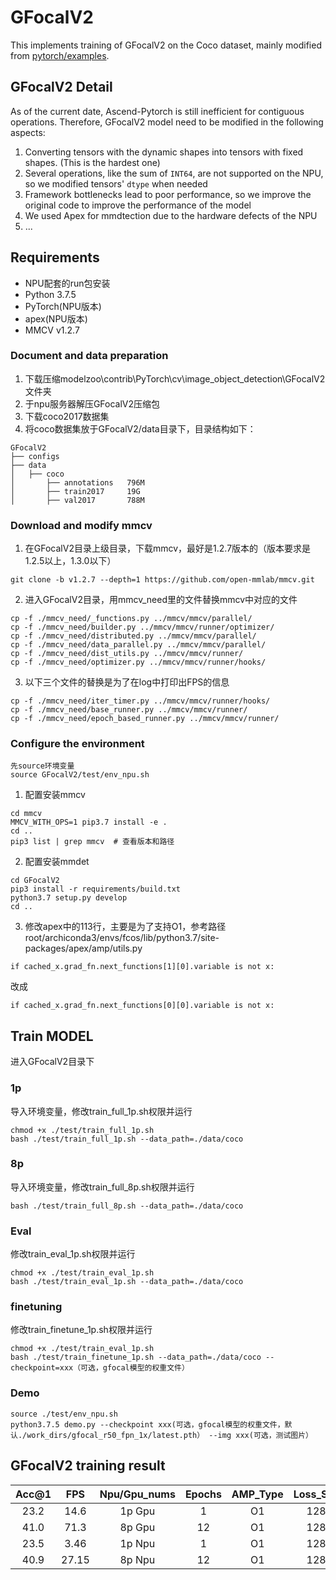 # GFocalV2

This implements training of GFocalV2 on the Coco dataset, mainly modified from [pytorch/examples](https://github.com/open-mmlab/mmdetection).

## GFocalV2 Detail

As of the current date, Ascend-Pytorch is still inefficient for contiguous operations.
Therefore, GFocalV2 model need to be modified in the following aspects:

1. Converting tensors with the dynamic shapes into tensors with fixed shapes. (This is the hardest one)
2. Several operations, like the sum of `INT64`, are not supported on the NPU, so we modified tensors' `dtype` when needed
3. Framework bottlenecks lead to poor performance, so we improve the original code to improve the performance of the model
4. We used Apex for mmdtection due to the hardware defects of the NPU
5. ...


## Requirements

- NPU配套的run包安装
- Python 3.7.5
- PyTorch(NPU版本)
- apex(NPU版本)
- MMCV v1.2.7
### Document and data preparation
1. 下载压缩modelzoo\contrib\PyTorch\cv\image_object_detection\GFocalV2 文件夹
2. 于npu服务器解压GFocalV2压缩包
3. 下载coco2017数据集
4. 将coco数据集放于GFocalV2/data目录下，目录结构如下：
```
GFocalV2
├── configs
├── data
│   ├── coco
│       ├── annotations   796M
│       ├── train2017     19G
│       ├── val2017       788M
```
### Download and modify mmcv

1. 在GFocalV2目录上级目录，下载mmcv，最好是1.2.7版本的（版本要求是1.2.5以上，1.3.0以下）
```
git clone -b v1.2.7 --depth=1 https://github.com/open-mmlab/mmcv.git
```
2. 进入GFocalV2目录，用mmcv_need里的文件替换mmcv中对应的文件
```
cp -f ./mmcv_need/_functions.py ../mmcv/mmcv/parallel/
cp -f ./mmcv_need/builder.py ../mmcv/mmcv/runner/optimizer/
cp -f ./mmcv_need/distributed.py ../mmcv/mmcv/parallel/
cp -f ./mmcv_need/data_parallel.py ../mmcv/mmcv/parallel/
cp -f ./mmcv_need/dist_utils.py ../mmcv/mmcv/runner/
cp -f ./mmcv_need/optimizer.py ../mmcv/mmcv/runner/hooks/
```
3. 以下三个文件的替换是为了在log中打印出FPS的信息
```
cp -f ./mmcv_need/iter_timer.py ../mmcv/mmcv/runner/hooks/
cp -f ./mmcv_need/base_runner.py ../mmcv/mmcv/runner/
cp -f ./mmcv_need/epoch_based_runner.py ../mmcv/mmcv/runner/
```
### Configure the environment
```
先source环境变量
source GFocalV2/test/env_npu.sh  
```
1. 配置安装mmcv
```
cd mmcv
MMCV_WITH_OPS=1 pip3.7 install -e .
cd ..
pip3 list | grep mmcv  # 查看版本和路径
``` 
2. 配置安装mmdet
```
cd GFocalV2
pip3 install -r requirements/build.txt
python3.7 setup.py develop
cd ..
```
3. 修改apex中的113行，主要是为了支持O1，参考路径root/archiconda3/envs/fcos/lib/python3.7/site-packages/apex/amp/utils.py
```
if cached_x.grad_fn.next_functions[1][0].variable is not x:
```
改成
```
if cached_x.grad_fn.next_functions[0][0].variable is not x:
```
## Train MODEL
进入GFocalV2目录下
### 1p
导入环境变量，修改train_full_1p.sh权限并运行
```
chmod +x ./test/train_full_1p.sh
bash ./test/train_full_1p.sh --data_path=./data/coco
```

### 8p
导入环境变量，修改train_full_8p.sh权限并运行
```chmod +x ./test/train_full_8p.sh
bash ./test/train_full_8p.sh --data_path=./data/coco
```

### Eval
修改train_eval_1p.sh权限并运行
```
chmod +x ./test/train_eval_1p.sh
bash ./test/train_eval_1p.sh --data_path=./data/coco
```
### finetuning
修改train_finetune_1p.sh权限并运行
```
chmod +x ./test/train_eval_1p.sh
bash ./test/train_finetune_1p.sh --data_path=./data/coco --checkpoint=xxx（可选，gfocal模型的权重文件）
```
### Demo

```
source ./test/env_npu.sh
python3.7.5 demo.py --checkpoint xxx(可选，gfocal模型的权重文件，默认./work_dirs/gfocal_r50_fpn_1x/latest.pth） --img xxx(可选，测试图片）
```
## GFocalV2 training result 

| Acc@1    | FPS       | Npu/Gpu_nums | Epochs   | AMP_Type | Loss_Scale |
| :------: | :------:  | :------:     | :------: | :------: | :------:   |
| 23.2     | 14.6      | 1p Gpu       | 1        | O1       | 128.0    |
| 41.0     | 71.3     | 8p Gpu       | 12       | O1       | 128.0    |
| 23.5     | 3.46       | 1p Npu       | 1        | O1       | 128.0       |
| 40.9     | 27.15      | 8p Npu       | 12       | O1       | 128.0       |
